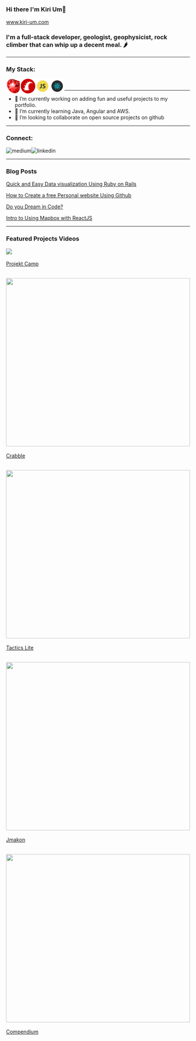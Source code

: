 ### Hi there I'm Kiri Um👋  
www.kiri-um.com

### I'm a full-stack developer, geologist, geophysicist, rock climber that can whip up a decent meal. 🌶

<hr/>

### My Stack:
<img align="left" alt="ruby" src="images/ruby.png" height="40"/>
<img align="left" alt="rails" src="images/rails.png" height="40"/>
<img align="left" alt="javascript" src="images/js.png" height="40"/>
<img align="left" alt="react" src="images/react.png" height="40"/>

<br/>
<hr/>


- 🔭 I’m currently working on adding fun and useful projects to my portfolio.
- 🌱 I’m currently learning Java, Angular and AWS.
- 👯 I’m looking to collaborate on open source projects on github


<hr/>

### Connect:

[<img align="left" alt="medium" src="https://img.shields.io/badge/medium-%2312100E.svg?&style=for-the-badge&logo=medium&logoColor=white" />][blog]

[<img align="left" alt="linkedin" src="https://img.shields.io/badge/linkedin-%230077B5.svg?&style=for-the-badge&logo=linkedin&logoColor=white" />][linkedin]


<br/>
<hr/>

### Blog Posts
<!-- BLOG-POST-LIST:START -->
<!-- BLOG-POST-LIST:END -->

[Quick and Easy Data visualization Using Ruby on Rails](https://medium.com/@kirirotha/quick-and-easy-data-visualization-for-ruby-on-rails-ba9d2786c0f2)

[How to Create a free Personal website Using Github](https://medium.com/@kirirotha/how-to-create-a-free-personal-website-using-github-e1e96746fdfc)

[Do you Dream in Code?](https://medium.com/@kirirotha/do-you-dream-in-code-4745550099a9)

[Intro to Using Mapbox with ReactJS](https://medium.com/@kirirotha/intro-to-using-mapbox-with-react-ec0fb1d27086)

<hr/>

### Featured Projects Videos

<!-- <figure class="video_container">
  <iframe width="560" height="315" src="https://www.youtube.com/embed/gLrrX8T-_j8" frameborder="0" allow="accelerometer; autoplay; clipboard-write; encrypted-media; gyroscope; picture-in-picture" allowfullscreen></iframe>
</figure> -->

<div align="left">
      <a href="https://youtu.be/gLrrX8T-_j8">
         <img src="https://img.youtube.com/vi/gLrrX8T-_j8/0.jpg" style="width:560; height:315">
      </a>
</div>

[Projekt Camp](https://youtu.be/gLrrX8T-_j8)

<br/>
<div align="left">
      <a href="https://youtu.be/ol5RBCK9_VU">
         <img src="https://img.youtube.com/vi/ol5RBCK9_VU/0.jpg" style="width:100%; height:460px">
      </a>
</div>

[Crabble](https://youtu.be/ol5RBCK9_VU)

<br/>
<div align="left">
      <a href="https://youtu.be/i0NvsCT_Pa4">
         <img src="https://img.youtube.com/vi/i0NvsCT_Pa4/0.jpg" style="width:100%; height:460px">
      </a>
</div>

[Tactics Lite](https://youtu.be/i0NvsCT_Pa4)

<br/>
<div align="left">
      <a href="https://youtu.be/JJou4egZLu4">
         <img src="https://img.youtube.com/vi/JJou4egZLu4/0.jpg" style="width:100%; height:460px">
      </a>
</div>

[Jmakon](https://youtu.be/JJou4egZLu4)

<br/>
<div align="left">
      <a href="https://youtu.be/u64NSyRjAZI">
         <img src="https://img.youtube.com/vi/u64NSyRjAZI/0.jpg" style="width:100%; height:460px">
      </a>
</div>

[Compendium](https://youtu.be/u64NSyRjAZI)


[blog]: https://medium.com/@kirirotha
[linkedin]: https://www.linkedin.com/in/kiri-um

<!--
**kirirotha/kirirotha** is a ✨ _special_ ✨ repository because its `README.md` (this file) appears on your GitHub profile.

Here are some ideas to get you started:

- 🔭 I’m currently working on ...
- 🌱 I’m currently learning ...
- 👯 I’m looking to collaborate on ...
- 🤔 I’m looking for help with ...
- 💬 Ask me about ...
- 📫 How to reach me: ...
- 😄 Pronouns: ...
- ⚡ Fun fact: ...
-->
